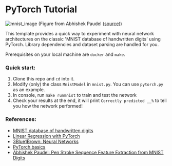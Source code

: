 # PyTorch Tutorial

![mnist_image](https://abpaudel.com/assets/img/posts/mnist.png)
(Figure from Abhishek Paudel ([source](https://abpaudel.com/blog/mnist-sequence-feature-extraction/)))

This template provides a quick way to experiment with neural network architectures on the classic 'MNIST database of handwritten digits' using PyTorch. Library dependencies and dataset parsing are handled for you.

Prerequisites on your local machine are `docker` and `make`.


### Quick start:

1. Clone this repo and `cd` into it.
2. Modify (only) the class `MnistModel` in `mnist.py`. You can use `pytorch.py` as an example.
3. In console, run `make runmnist` to train and test the network
4. Check your results at the end, it will print `Correctly predicted __%` to tell you how the network performed!


### References:

- [MNIST database of handwritten digits](http://yann.lecun.com/exdb/mnist/)
- [Linear Regression with PyTorch](https://towardsdatascience.com/linear-regression-with-pytorch-eb6dedead817)
- [3Blue1Brown: Neural Networks](https://www.youtube.com/watch?v=aircAruvnKk&list=PLZHQObOWTQDNU6R1_67000Dx_ZCJB-3pi&index=1&ab_channel=3Blue1Brown)
- [PyTorch basics](https://towardsdatascience.com/pytorch-basics-how-to-train-your-neural-net-intro-to-cnn-26a14c2ea29)
- [Abhishek Paudel: Pen Stroke Sequence Feature Extraction from MNIST Digits](https://abpaudel.com/blog/mnist-sequence-feature-extraction/)
